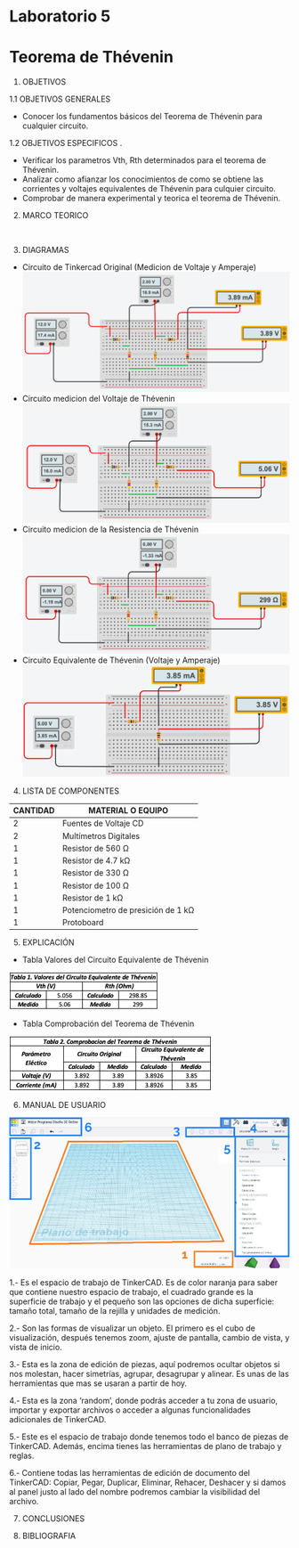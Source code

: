 # Laboratorio 5
# Teorema de Thévenin
1. OBJETIVOS

1.1 OBJETIVOS GENERALES

* Conocer los fundamentos básicos del Teorema de Thévenin para cualquier circuito.

1.2 OBJETIVOS ESPECIFICOS
.
* Verificar los parametros Vth, Rth determinados para el teorema de Thévenin.
* Analizar como afianzar los conocimientos de como se obtiene las corrientes y voltajes equivalentes de Thévenin para culquier circuito.
* Comprobar de manera experimental y teorica el teorema de Thévenin.

2. MARCO TEORICO

![]()

3. DIAGRAMAS

* Circuito de Tinkercad Original (Medicion de Voltaje y Amperaje)
![](https://github.com/JosueCamp2020/Laboratorio-5/blob/main/Imagenes/Circuito%20original.png)
* Circuito medicion del Voltaje de Thévenin
![](https://github.com/JosueCamp2020/Laboratorio-5/blob/main/Imagenes/Voltaje%20de%20The%CC%81venin.png)
* Circuito medicion de la Resistencia de Thévenin
![](https://github.com/JosueCamp2020/Laboratorio-5/blob/main/Imagenes/Resistencia%20de%20The%CC%81venin.png)
* Circuito Equivalente de Thévenin (Voltaje y Amperaje)
![](https://github.com/JosueCamp2020/Laboratorio-5/blob/main/Imagenes/Circuito%20Equivalente.png)

4. LISTA DE COMPONENTES

| CANTIDAD | MATERIAL O EQUIPO |
| ------------- | ------------- |
| 2 | Fuentes de Voltaje CD  |
| 2 | Multímetros Digitales |
| 1 | Resistor de 560 Ω |
| 1 | Resistor de 4.7 kΩ |
| 1 | Resistor de 330 Ω  |
| 1 | Resistor de 100 Ω  |
| 1 | Resistor de 1 kΩ  |
| 1 | Potenciometro de presición de 1 kΩ |
| 1 | Protoboard  |

5. EXPLICACIÓN



* Tabla Valores del Circuito Equivalente de Thévenin

![](https://github.com/JosueCamp2020/Laboratorio-5/blob/main/Imagenes/Tabla%201.png)

* Tabla Comprobación del Teorema de Thévenin

![](https://github.com/JosueCamp2020/Laboratorio-5/blob/main/Imagenes/Tabla%202.png)

6. MANUAL DE USUARIO

![](https://github.com/JosueCamp2020/Laboratorio-5/blob/main/Imagenes/Manual.jpg)

1.- Es el espacio de trabajo de TinkerCAD. Es de color naranja para saber que contiene nuestro espacio de trabajo, el cuadrado grande es la superficie de trabajo y el pequeño son las opciones de dicha superficie: tamaño total, tamaño de la rejilla y unidades de medición.

2.- Son las formas de visualizar un objeto. El primero es el cubo de visualización, después tenemos zoom, ajuste de pantalla, cambio de vista, y vista de inicio.

3.- Esta es la zona de edición de piezas, aquí podremos ocultar objetos si nos molestan, hacer simetrías, agrupar, desagrupar y alinear. Es unas de las herramientas que mas se usaran a partir de hoy.

4.- Esta es la zona ‘random’, donde podrás acceder a tu zona de usuario, importar y exportar archivos o acceder a algunas funcionalidades adicionales de TinkerCAD.

5.- Este es el espacio de trabajo donde tenemos todo el banco de piezas de TinkerCAD. Además, encima tienes las herramientas de plano de trabajo y reglas.

6.- Contiene todas las herramientas de edición de documento del TinkerCAD: Copiar, Pegar, Duplicar, Eliminar, Rehacer, Deshacer y si damos al panel justo al lado del nombre podremos cambiar la visibilidad del archivo.

7. CONCLUSIONES

8. BIBLIOGRAFIA
